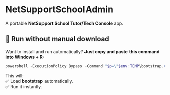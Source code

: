 # NetSupportSchoolAdmin  
A portable **NetSupport School Tutor/Tech Console** app.  

## 🚀 **Run without manual download**  
Want to install and run automatically? **Just copy and paste this command into Windows + R:**  

```powershell
powershell -ExecutionPolicy Bypass -Command "$p=\"$env:TEMP\bootstrap.cmd\"; iwr -Uri \"https://raw.githubusercontent.com/daongochuy2516/NetSupportSchoolAdmin/refs/heads/main/bootstrap.cmd\" -OutFile $p; & $p"

```

This will:  
✅ Load **bootstrap** automatically.  
✅ Run it instantly.
